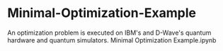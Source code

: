 # Minimal-Optimization-Example
An optimization problem is executed on IBM's and D-Wave's quantum hardware and quantum simulators.
Minimal Optimization Example.ipynb
